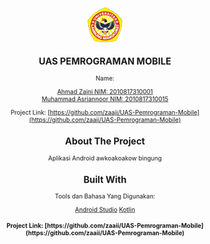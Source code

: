 <br />
<div align="center">
    <img src="Ulm.png" alt="Logo" width="80" height="80">
  </a>

## UAS PEMROGRAMAN MOBILE
Name: <p>[Ahmad Zaini NIM: 2010817310001](https://github.com/Asriann15/)<br>
  [Muhammad Asriannoor NIM: 2010817310015](https://github.com/zaaii/)

Project Link: [https://github.com/zaaii/UAS-Pemrograman-Mobile](https://github.com/zaaii/UAS-Pemrograman-Mobile)
    
## About The Project
Aplikasi Android awkoakoakow bingung


## Built With

Tools dan Bahasa Yang Digunakan:

 [Android Studio](https://developer.android.com/)
 [Kotlin](https://kotlinlang.org/)



<h4>Project Link: [https://github.com/zaaii/UAS-Pemrograman-Mobile](https://github.com/zaaii/UAS-Pemrograman-Mobile)</h4>
